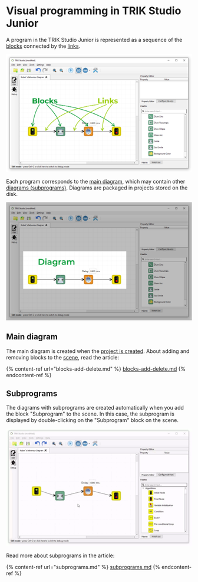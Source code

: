 # Visual programming in TRIK Studio Junior

A program in the TRIK Studio Junior is represented as a sequence of the [blocks](blocks.md) connected by the [links](connection-between-blocks.md).&#x20;

![](<../../.gitbook/assets/14-1 En blocks 2.png>)

Each program corresponds to the [main diagram](./#main-diagram), which may contain other [diagrams (subprograms)](./#subprograms). Diagrams are packaged in projects stored on the disk.

![](<../../.gitbook/assets/14-2 En diagram 3.png>)

## Main diagram <a href="#main-diagram" id="main-diagram"></a>

The main diagram is created when the [project is created](../start.md#project-creation). About adding and removing blocks to the [scene](../../studio/interface/#editor-window), read the article:

{% content-ref url="blocks-add-delete.md" %}
[blocks-add-delete.md](blocks-add-delete.md)
{% endcontent-ref %}

## Subprograms

The diagrams with subprograms are created automatically when you add the block "Subprogram" to the scene. In this case, the subprogram is displayed by double-clicking on the "Subprogram" block on the scene.

![](<../../.gitbook/assets/14-3 En subprogramm.gif>)

Read more about subprograms in the article:

{% content-ref url="subprograms.md" %}
[subprograms.md](subprograms.md)
{% endcontent-ref %}
